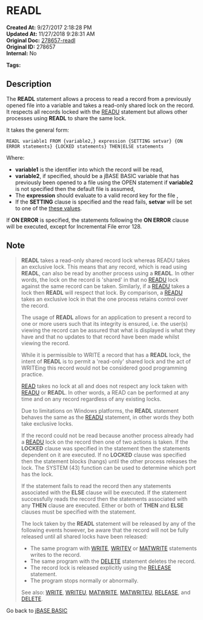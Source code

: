 # READL

**Created At:** 9/27/2017 2:18:28 PM  
**Updated At:** 11/27/2018 9:28:31 AM  
**Original Doc:** [278657-readl](https://docs.jbase.com/36868-jbase-basic/278657-readl)  
**Original ID:** 278657  
**Internal:** No  

**Tags:**
<badge text='record handling' vertical='middle' />

## Description

The **READL** statement allows a process to read a record from a previously opened file into a variable and takes a read-only shared lock on the record. It respects all records locked with the [READU](./../readu) statement but allows other processes using **READL** to share the same lock.

It takes the general form:

```
READL variable1 FROM {variable2,} expression {SETTING setvar} {ON ERROR statements} {LOCKED statements} THEN|ELSE statements
```

Where:

- **variable1** is the identifier into which the record will be read,
- **variable2**, if specified, should be a jBASE BASIC variable that has previously been opened to a file using the OPEN statement if **variable2** is not specified then the default file is assumed,
- The **expression** should evaluate to a valid record key for the file ,
- If the **SETTING** clause is specified and the read fails, **setvar** will be set to one of the [these values](./../incremental-file-errors).


If **ON ERROR** is specified, the statements following the **ON ERROR** clause will be executed, except for Incremental File error 128.

## Note

> **READL** takes a read-only shared record lock whereas READU takes an exclusive lock. This means that any record, which is read using **READL**, can also be read by another process using a **READL**. In other words, the lock on the record is 'shared' in that no [READU](./../readu) lock against the same record can be taken. Similarly, if a [READU](./../readu) takes a lock then **READL** will respect that lock. By comparison, a [READU](./../readu) takes an exclusive lock in that the one process retains control over the record.
>
> The usage of **READL** allows for an application to present a record to one or more users such that its integrity is ensured, i.e. the user(s) viewing the record can be assured that what is displayed is what they have and that no updates to that record have been made whilst viewing the record.
>
> While it is permissible to WRITE a record that has a **READL** lock, the intent of **READL** is to permit a 'read-only' shared lock and the act of WRITEing this record would not be considered good programming practice.
>
> [READ](./../read) takes no lock at all and does not respect any lock taken with [READU](./../readu) or **READL**. In other words, a READ can be performed at any time and on any record regardless of any existing locks.
>
> Due to limitations on Windows platforms, the **READL** statement behaves the same as the [READU](./../readu) statement, in other words they both take exclusive locks.
> 
> If the record could not be read because another process already had a [READU](./../readu) lock on the record then one of two actions is taken. If the **LOCKED** clause was specified in the statement then the statements dependent on it are executed. If no **LOCKED** clause was specified then the statement blocks (hangs) until the other process releases the lock. The SYSTEM (43) function can be used to determine which port has the lock.
>
> If the statement fails to read the record then any statements associated with the **ELSE** clause will be executed. If the statement successfully reads the record then the statements associated with any **THEN** clause are executed. Either or both of **THEN** and **ELSE** clauses must be specified with the statement.
>
> The lock taken by the **READL** statement will be released by any of the following events however, be aware that the record will not be fully released until all shared locks have been released:
>
> - The same program with [WRITE](./../write), [WRITEV](./../writev) or [MATWRITE](./../matwrite) statements writes to the record.
> - The same program with the [DELETE](./../delete) statement deletes the record.
> - The record lock is released explicitly using the [RELEASE](./../release) statement.
> - The program stops normally or abnormally.
>
>
> See also: [WRITE](./../write), [WRITEU](./../writeu), [MATWRITE](./../matwrite), [MATWRITEU](./../matwriteu), [RELEASE](./../release), and [DELETE](./../delete).

Go back to [jBASE BASIC](./../README.md)
